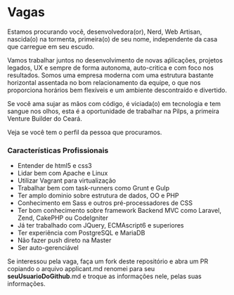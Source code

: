 # Vagas

Estamos procurando você, desenvolvedora(or), Nerd, Web Artisan, nascida(o) na tormenta, 
primeira(o) de seu nome, independente da casa que carregue em seu escudo. 

Vamos trabalhar juntos no desenvolvimento de novas aṕlicações, projetos legados, UX e sempre 
de forma autonoma, auto-critica e com foco nos resultados. Somos uma empresa moderna com uma 
estrutura bastante horizontal assentada no bom relacionamento da equipe, o que nos proporciona 
horários bem flexíveis e um ambiente descontraído e divertido.

Se você ama sujar as mãos com código, é viciada(o) em tecnologia e tem sangue nos olhos, esta é 
a oportunidade de trabalhar na Pilps, a primeira Venture Builder do Ceará.

Veja se você tem o perfil da pessoa que procuramos.

### Características Profissionais
 - Entender de html5 e css3
 - Lidar bem com Apache e Linux
 - Utilizar Vagrant para virtualização
 - Trabalhar bem com task-runners como Grunt e Gulp
 - Ter amplo dominio sobre estrutura de dados, OO e PHP
 - Conhecimento em Sass e outros pré-processadores de CSS
 - Ter bom conhecimento sobre framework Backend MVC como Laravel, Zend, CakePHP ou CodeIgniter
 - Já ter trabalhado com JQuery, ECMAscript6 e superiores
 - Ter experiência com PostgreSQL e MariaDB
 - Não fazer push direto na Master
 - Ser auto-gerenciável

Se interessou pela vaga, faça um fork deste repositório e abra um PR copiando o arquivo applicant.md 
renomei para seu **seuUsuarioDoGithub**.md e troque as informações nele, pelas suas informações.


